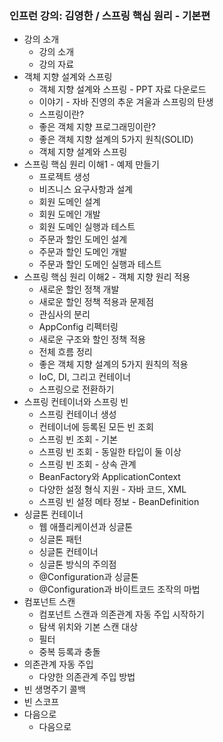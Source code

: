 ### 인프런 강의: 김영한 / 스프링 핵심 원리 - 기본편
- 강의 소개
  - 강의 소개
  - 강의 자료
- 객체 지향 설계와 스프링
  - 객체 지향 설계와 스프링 - PPT 자료 다운로드
  - 이야기 - 자바 진영의 추운 겨울과 스프링의 탄생
  - 스프링이란?
  - 좋은 객체 지향 프로그래밍이란?
  - 좋은 객체 지향 설계의 5가지 원칙(SOLID)
  - 객체 지향 설계와 스프링
- 스프링 핵심 원리 이해1 - 예제 만들기
  - 프로젝트 생성
  - 비즈니스 요구사항과 설계
  - 회원 도메인 설계
  - 회원 도메인 개발
  - 회원 도메인 실행과 테스트
  - 주문과 할인 도메인 설계
  - 주문과 할인 도메인 개발
  - 주문과 할인 도메인 실행과 테스트
- 스프링 핵심 원리 이해2 - 객체 지향 원리 적용
  - 새로운 할인 정책 개발
  - 새로운 할인 정책 적용과 문제점
  - 관심사의 분리
  - AppConfig 리펙터링
  - 새로운 구조와 할인 정책 적용
  - 전체 흐름 정리
  - 좋은 객체 지향 설계의 5가지 원칙의 적용
  - IoC, DI, 그리고 컨테이너
  - 스프링으로 전환하기
- 스프링 컨테이너와 스프링 빈
  - 스프링 컨테이너 생성
  - 컨테이너에 등록된 모든 빈 조회
  - 스프링 빈 조회 - 기본
  - 스프링 빈 조회 - 동일한 타입이 둘 이상
  - 스프링 빈 조회 - 상속 관계
  - BeanFactory와 ApplicationContext
  - 다양한 설정 형식 지원 - 자바 코드, XML
  - 스프링 빈 설정 메타 정보 - BeanDefinition
- 싱글톤 컨테이너
  - 웹 애플리케이션과 싱글톤
  - 싱글톤 패턴
  - 싱글톤 컨테이너
  - 싱글톤 방식의 주의점
  - @Configuration과 싱글톤
  - @Configuration과 바이트코드 조작의 마법
- 컴포넌트 스캔
  - 컴포넌트 스캔과 의존관계 자동 주입 시작하기
  - 탐색 위치와 기본 스캔 대상
  - 필터
  - 중복 등록과 충돌
- 의존관계 자동 주입
  - 다양한 의존관계 주입 방법
- 빈 생명주기 콜백
- 빈 스코프
- 다음으로
    - 다음으로